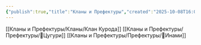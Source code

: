 ```yaml
---
{"publish":true,"title":"Кланы и Префектуры","created":"2025-10-08T16:08:55.256+02:00","modified":"2025-10-12T19:03:28.657+02:00","cssclasses":""}
---
```


[[Кланы и Префектуры/Кланы/Клан Курода]]
[[Кланы и Префектуры/Префектуры/🌾Цугури]]
[[Кланы и Префектуры/Префектуры/💮Инами]]